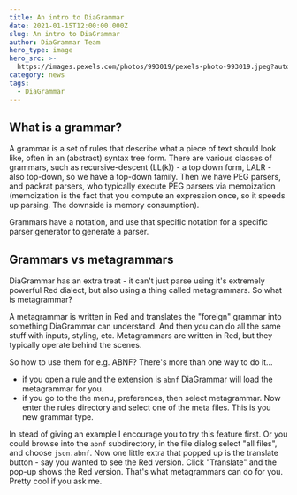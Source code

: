 ```yaml
---
title: An intro to DiaGrammar
date: 2021-01-15T12:00:00.000Z
slug: An intro to DiaGrammar
author: DiaGrammar Team
hero_type: image
hero_src: >-
  https://images.pexels.com/photos/993019/pexels-photo-993019.jpeg?auto=compress&cs=tinysrgb&h=650&w=940
category: news
tags:
  - DiaGrammar
---
```

## What is a grammar?

A grammar is a set of rules that describe what a piece of text should look like, often
in an (abstract) syntax tree form. There are various classes of grammars, such as 
recursive-descent (LL(k)) - a top down form, LALR - also top-down, so we have a top-down family.
Then we have PEG parsers, and packrat parsers, who typically execute PEG parsers via memoization
(memoization is the fact that you compute an expression once, so it speeds up parsing. The downside
is memory consumption).

Grammars have a notation, and use that specific notation for a specific parser generator 
to generate a parser.

## Grammars vs metagrammars

DiaGrammar has an extra treat - it can't just parse using it's extremely powerful Red dialect,
but also using a thing called metagrammars. So what is metagrammar?

A metagrammar is written in Red and translates the "foreign" grammar into something DiaGrammar 
can understand. And then you can do all the same stuff with inputs, styling, etc. Metagrammars 
are written in Red, but they typically operate behind the scenes.

So how to use them for e.g. ABNF? There's more than one way to do it...

- if you open a rule and the extension is `abnf` DiaGrammar will load the metagrammar for you.
- if you go to the the menu, preferences, then select metagrammar. Now enter the rules directory and 
  select one of the meta files. This is you new grammar type.

 In stead of giving an example I encourage you to try this feature first. Or you could browse into the
 `abnf` subdirectory, in the file dialog select "all files", and choose `json.abnf`. Now one little 
 extra that popped up is the translate button - say you wanted to see the Red version. 
 Click "Translate" and the pop-up shows the Red version. That's what metagrammars can do for you. 
 Pretty cool if you ask me.

